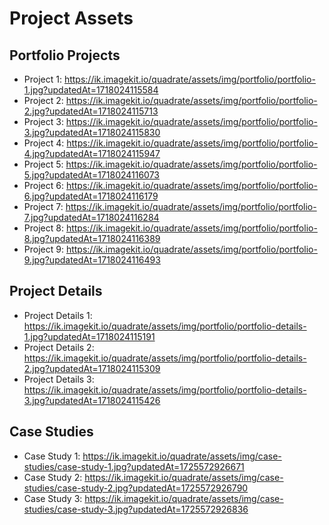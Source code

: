 # Project Assets

## Portfolio Projects
- Project 1: https://ik.imagekit.io/quadrate/assets/img/portfolio/portfolio-1.jpg?updatedAt=1718024115584
- Project 2: https://ik.imagekit.io/quadrate/assets/img/portfolio/portfolio-2.jpg?updatedAt=1718024115713
- Project 3: https://ik.imagekit.io/quadrate/assets/img/portfolio/portfolio-3.jpg?updatedAt=1718024115830
- Project 4: https://ik.imagekit.io/quadrate/assets/img/portfolio/portfolio-4.jpg?updatedAt=1718024115947
- Project 5: https://ik.imagekit.io/quadrate/assets/img/portfolio/portfolio-5.jpg?updatedAt=1718024116073
- Project 6: https://ik.imagekit.io/quadrate/assets/img/portfolio/portfolio-6.jpg?updatedAt=1718024116179
- Project 7: https://ik.imagekit.io/quadrate/assets/img/portfolio/portfolio-7.jpg?updatedAt=1718024116284
- Project 8: https://ik.imagekit.io/quadrate/assets/img/portfolio/portfolio-8.jpg?updatedAt=1718024116389
- Project 9: https://ik.imagekit.io/quadrate/assets/img/portfolio/portfolio-9.jpg?updatedAt=1718024116493

## Project Details
- Project Details 1: https://ik.imagekit.io/quadrate/assets/img/portfolio/portfolio-details-1.jpg?updatedAt=1718024115191
- Project Details 2: https://ik.imagekit.io/quadrate/assets/img/portfolio/portfolio-details-2.jpg?updatedAt=1718024115309
- Project Details 3: https://ik.imagekit.io/quadrate/assets/img/portfolio/portfolio-details-3.jpg?updatedAt=1718024115426

## Case Studies
- Case Study 1: https://ik.imagekit.io/quadrate/assets/img/case-studies/case-study-1.jpg?updatedAt=1725572926671
- Case Study 2: https://ik.imagekit.io/quadrate/assets/img/case-studies/case-study-2.jpg?updatedAt=1725572926790
- Case Study 3: https://ik.imagekit.io/quadrate/assets/img/case-studies/case-study-3.jpg?updatedAt=1725572926836
